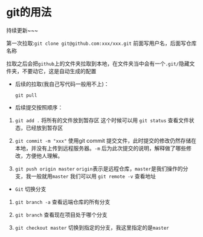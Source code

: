 # git的用法

持续更新~~~

第一次拉取:`git clone git@github.com:xxx/xxx.git` 前面写用户名，后面写仓库名称

拉取之后会把`github`上的文件夹拉取到本地，在文件夹当中会有一个`.git/`隐藏文件夹，不要动它，这是自动生成的配置

- 后续的拉取(我自己写代码一般用不上)：

  `git pull`

- 后续提交按照顺序：

1. `git add .` 
将所有的文件放到暂存区
这个时候可以用 `git status` 查看文件状态，已经放到暂存区

2. `git commit -m "xxx"`
使用git commit 提交文件，此时提交的修改仍然存储在本地，并没有上传到远程服务器。`-m` 后为此次提交的说明，解释做了哪些修改，方便他人理解。

3. `git push origin master`
`origin`表示是远程仓库，`master`是我们操作的分支，我一般就用`master`
我们可以用 `git remote -v` 查看地址

- `Git` 切换分支

1. `git branch -a` 查看远端仓库的所有分支

2. `git branch` 查看现在项目处于哪个分支

3. `git checkout master` 切换到指定的分支，我这里指定的是`master`

